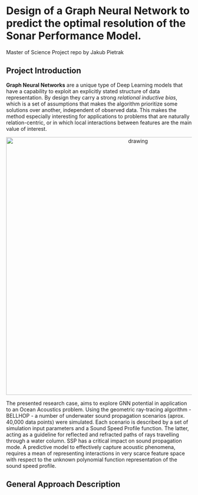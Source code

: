 # Design of a Graph Neural Network to predict the optimal resolution of the Sonar Performance Model.
Master of Science Project 
repo by Jakub Pietrak
## Project Introduction
**Graph Neural Networks** are a unique type of Deep Learning models that have a capability to
exploit an explicitly stated structure of data representation. By design they carry a strong
_relational inductive bias_, which is a set of assumptions that makes the algorithm prioritize
some solutions over another, independent of observed data. This makes the method especially
interesting for applications to problems that are naturally relation-centric, or in which local
interactions between features are the main value of interest.
<p align="center">
  <img src="https://github.com/kubpie/SPM-Thesis/blob/master/pics/problem_setup.JPG" alt="drawing" width="700"/>
</p>

The presented research case, aims to explore GNN potential in application to an Ocean
Acoustics problem. Using the geometric ray-tracing algorithm - BELLHOP - a number
of underwater sound propagation scenarios (aprox. 40,000 data points) were simulated. Each scenario is described by a set of simulation input
parameters and a Sound Speed Profile function. The latter, acting as a guideline
for reflected and refracted paths of rays travelling through a water column. SSP has a critical impact on sound
propagation mode. A predictive model to effectively capture acoustic phenomena,
requires a mean of representing interactions in very scarce feature space with
respect to the unknown polynomial function representation of the sound speed profile.

## General Approach Description
